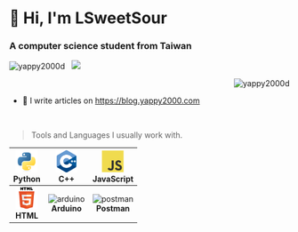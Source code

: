 # 👋 Hi, I'm LSweetSour  
### A computer science student from Taiwan

![yappy2000d](https://komarev.com/ghpvc/?username=yappy2000d&label=Profile%20views&color=0e75b6&style=flat)
&nbsp;&nbsp;![](https://img.shields.io/github/followers/yappy2000d?style=social)

<p>&nbsp;<img align="right" src="https://github-readme-stats.vercel.app/api?username=yappy2000d&show_icons=true&locale=en" alt="yappy2000d" /></p>

- 📝 I write articles on <https://blog.yappy2000.com>
<br />

> Tools and Languages I usually work with.

| <img src="https://raw.githubusercontent.com/devicons/devicon/master/icons/python/python-original.svg" alt="python" width="40" height="40"/>  <br>Python | <img src="https://raw.githubusercontent.com/devicons/devicon/master/icons/cplusplus/cplusplus-original.svg" alt="cplusplus" width="40" height="40"/> <br>**C++** | <img src="https://raw.githubusercontent.com/devicons/devicon/master/icons/javascript/javascript-original.svg" alt="javascript" width="40" height="40"/> <br>**JavaScript** |
| :----: | :----: | :----: |
| <img src="https://raw.githubusercontent.com/devicons/devicon/master/icons/html5/html5-original-wordmark.svg" alt="html5" width="40" height="40"/> <br>**HTML** | <img src="https://cdn.worldvectorlogo.com/logos/arduino-1.svg" alt="arduino" width="40" height="40"/> <br>**Arduino** | <img src="https://www.vectorlogo.zone/logos/getpostman/getpostman-icon.svg" alt="postman" width="40" height="40"/> <br>**Postman** |
